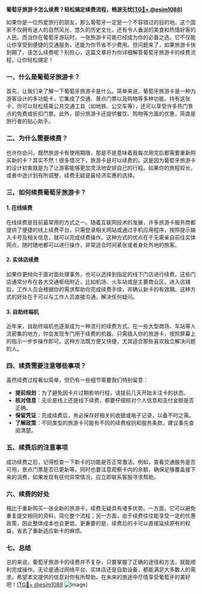 **葡萄牙旅游卡怎么续费？轻松搞定续费流程，畅游无忧[[TG💪+ @esim1088](https://t.me/s/esim1088)]**

如果你是一位热爱旅行的朋友，那么葡萄牙一定是一个不容错过的目的地。这个国家不仅拥有迷人的自然风光、悠久的历史文化，还有令人垂涎的美食和热情好客的人民。而当你在葡萄牙游玩时，一张旅游卡可能已经成为你的必备之选。它不仅能让你享受到便捷的交通服务，还能为你节省不少费用。但问题来了，如果旅游卡快到期了，该怎么续费呢？别担心，这篇文章将为你详细解答葡萄牙旅游卡的续费流程，让你轻松搞定！

### 一、什么是葡萄牙旅游卡？

首先，让我们来了解一下葡萄牙旅游卡是什么。简单来说，葡萄牙旅游卡是一种为游客设计的多功能卡，它集成了交通、景点门票以及购物等多种功能。持有这张卡，你可以轻松搭乘公共交通工具（如地铁、公交车等），还可以享受许多热门景点的免费或折扣门票。此外，部分旅游卡还提供餐饮、购物等方面的优惠，简直是旅行者的贴心助手。

### 二、为什么需要续费？

也许你会问，既然旅游卡有使用期限，那是不是意味着我每次用完后都需要重新购买新的卡？其实不然！很多情况下，旅游卡是可以续费的。这是因为葡萄牙旅游卡的设计初衷就是为了让游客能够更加灵活地安排自己的行程。如果你的旅程较长，或者中途计划有所调整，续费无疑是最经济实惠的选择。

### 三、如何续费葡萄牙旅游卡？

#### 1. 在线续费

在线续费是目前最常用的方式之一。随着互联网技术的发展，许多旅游卡服务商都提供了便捷的线上续费平台。只需登录相关网站或通过手机应用程序，按照提示输入卡号及相关信息，就可以完成续费操作。这种方式的优点在于无需亲自前往实体网点，随时随地都可以进行操作，非常适合时间紧张或者身处外地的旅客。

#### 2. 实体店续费

如果你更倾向于面对面处理事务，也可以选择到指定的线下门店进行续费。这些门店通常分布在各大交通枢纽附近，比如机场、火车站或是主要商业区。进入店铺后，工作人员会根据你的需求帮助你完成续费手续，并确认新卡的有效期。这种方式的好处在于可以与工作人员直接沟通，解决任何疑问。

#### 3. 自助终端机

近年来，自助终端机也逐渐成为一种流行的续费方式。在一些大型商场、车站等人流密集的地方，你会发现专门用于续费的机器。只需插入你的旅游卡，按照屏幕上的指示一步步操作即可。这种方法既方便又快捷，尤其适合那些喜欢独立解决问题的人。

### 四、续费需要注意哪些事项？

虽然续费过程看似简单，但仍有一些细节需要我们特别留意：

- **提前规划**：为了避免因卡片过期影响行程，请提前几天开始关注卡的状态。
- **核对信息**：无论是线上还是线下续费，都要仔细核对个人信息和支付金额是否正确。
- **保留凭证**：完成续费后，务必保存好相关的收据或电子记录，以备不时之需。
- **了解政策**：不同类型的旅游卡可能有不同的续费规则和服务条款，建议事先查阅清楚。

### 五、续费后的注意事项

成功续费之后，记得检查一下新卡的功能是否正常激活。例如，查看交通服务是否可用，景点门票是否已更新等。同时也要注意观察卡内的余额，确保足够覆盖接下来的消费。如果发现有任何异常情况，应立即联系客服寻求帮助。

### 六、续费的好处

相比于重新购买一张全新的旅游卡，续费无疑具有诸多优势。一方面，它可以避免重复提交相同的资料，简化整个流程；另一方面，由于续费往往能享受一定的优惠政策，因此整体成本也会更低。更重要的是，续费后的卡可以直接延续原有的权益，省去了重新适应新卡的麻烦。

### 七、总结

总的来说，葡萄牙旅游卡的续费并不复杂，只要掌握了正确的途径和方法，就能顺利完成操作。无论是通过网络平台、实体店还是自助设备，都能满足大多数人的需求。希望本文提供的信息对你有所帮助，在未来的旅途中尽情享受葡萄牙的美好吧！[[TG💪+ @esim1088](https://t.me/s/esim1088) ![Image](https://i.postimg.cc/4NQfJmqS/Snipaste-2025-05-13-00-14-12.png)]
